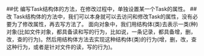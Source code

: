 ##优
编写Task结构体的方法，在修改过程中，单独设置某一个Task的属性。
##改
Task结构体的方法中，我们可以本身就可以去访问和修改Task的属性，没有必要为了修改属性，再去写方法了。
面向对象中，我们用结构体(类)去表示一类(种)对象(比如文件对象，都具备读和写的行为，比如说，一条记录，都具备增，删，改，查的行为)。然后用结构体方法去实现这种结构体(类)的行为(增，删，改，查这种行为，或者是针对文件的读，写的行为)。
